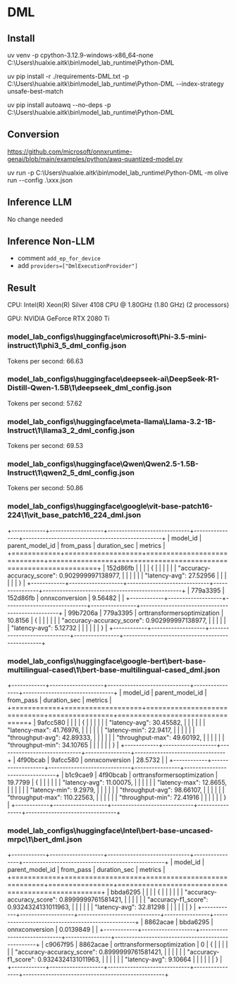 # DML

## Install

uv venv -p cpython-3.12.9-windows-x86_64-none C:\Users\hualxie\.aitk\bin\model_lab_runtime\Python-DML

uv pip install -r ./requirements-DML.txt -p C:\Users\hualxie\.aitk\bin\model_lab_runtime\Python-DML --index-strategy unsafe-best-match

uv pip install autoawq --no-deps -p C:\Users\hualxie\.aitk\bin\model_lab_runtime\Python-DML

## Conversion

https://github.com/microsoft/onnxruntime-genai/blob/main/examples/python/awq-quantized-model.py

uv run -p C:\Users\hualxie\.aitk\bin\model_lab_runtime\Python-DML -m olive run --config .\xxx.json

## Inference LLM

No change needed

## Inference Non-LLM

- comment `add_ep_for_device`
- add `providers=["DmlExecutionProvider"]`

## Result

CPU: Intel(R) Xeon(R) Silver 4108 CPU @ 1.80GHz (1.80 GHz) (2 processors)

GPU: NVIDIA GeForce RTX 2080 Ti

### model_lab_configs\huggingface\microsoft\Phi-3.5-mini-instruct\1\phi3_5_dml_config.json

Tokens per second: 66.63

### model_lab_configs\huggingface\deepseek-ai\DeepSeek-R1-Distill-Qwen-1.5B\1\deepseek_dml_config.json

Tokens per second: 57.62

### model_lab_configs\huggingface\meta-llama\Llama-3.2-1B-Instruct\1\llama3_2_dml_config.json

Tokens per second: 69.53

### model_lab_configs\huggingface\Qwen\Qwen2.5-1.5B-Instruct\1\qwen2_5_dml_config.json

Tokens per second: 50.86

### model_lab_configs\huggingface\google\vit-base-patch16-224\1\vit_base_patch16_224_dml.json

+------------+-------------------+-----------------------------+----------------+-------------------------------------------------+
| model_id   | parent_model_id   | from_pass                   |   duration_sec | metrics                                         |
+============+===================+=============================+================+=================================================+
| 152d86fb   |                   |                             |                | {                                               |
|            |                   |                             |                |   "accuracy-accuracy_score": 0.902999997138977, |
|            |                   |                             |                |   "latency-avg": 27.52956                       |
|            |                   |                             |                | }                                               |
+------------+-------------------+-----------------------------+----------------+-------------------------------------------------+
| 779a3395   | 152d86fb          | onnxconversion              |        9.56482 |                                                 |
+------------+-------------------+-----------------------------+----------------+-------------------------------------------------+
| 99b7206a   | 779a3395          | orttransformersoptimization |       10.8156  | {                                               |
|            |                   |                             |                |   "accuracy-accuracy_score": 0.902999997138977, |
|            |                   |                             |                |   "latency-avg": 5.12732                        |
|            |                   |                             |                | }                                               |
+------------+-------------------+-----------------------------+----------------+-------------------------------------------------+

### model_lab_configs\huggingface\google-bert\bert-base-multilingual-cased\1\bert-base-multilingual-cased_dml.json

+------------+-------------------+-----------------------------+----------------+--------------------------------+
| model_id   | parent_model_id   | from_pass                   |   duration_sec | metrics                        |
+============+===================+=============================+================+================================+
| 9afcc580   |                   |                             |                | {                              |
|            |                   |                             |                |   "latency-avg": 30.45582,     |
|            |                   |                             |                |   "latency-max": 41.76976,     |
|            |                   |                             |                |   "latency-min": 22.9417,      |
|            |                   |                             |                |   "throughput-avg": 42.89333,  |
|            |                   |                             |                |   "throughput-max": 49.60192,  |
|            |                   |                             |                |   "throughput-min": 34.10765   |
|            |                   |                             |                | }                              |
+------------+-------------------+-----------------------------+----------------+--------------------------------+
| 4f90bcab   | 9afcc580          | onnxconversion              |        28.5732 |                                |
+------------+-------------------+-----------------------------+----------------+--------------------------------+
| b1c9cae9   | 4f90bcab          | orttransformersoptimization |        19.7799 | {                              |
|            |                   |                             |                |   "latency-avg": 11.00075,     |
|            |                   |                             |                |   "latency-max": 12.8655,      |
|            |                   |                             |                |   "latency-min": 9.2979,       |
|            |                   |                             |                |   "throughput-avg": 98.66107,  |
|            |                   |                             |                |   "throughput-max": 110.22563, |
|            |                   |                             |                |   "throughput-min": 72.41916   |
|            |                   |                             |                | }                              |
+------------+-------------------+-----------------------------+----------------+--------------------------------+

### model_lab_configs\huggingface\Intel\bert-base-uncased-mrpc\1\bert_dml.json

+------------+-------------------+-----------------------------+----------------+--------------------------------------------------+
| model_id   | parent_model_id   | from_pass                   |   duration_sec | metrics                                          |
+============+===================+=============================+================+==================================================+
| bbda6295   |                   |                             |                | {                                                |
|            |                   |                             |                |   "accuracy-accuracy_score": 0.8999999761581421, |
|            |                   |                             |                |   "accuracy-f1_score": 0.9324324131011963,       |
|            |                   |                             |                |   "latency-avg": 32.81298                        |
|            |                   |                             |                | }                                                |
+------------+-------------------+-----------------------------+----------------+--------------------------------------------------+
| 8862acae   | bbda6295          | onnxconversion              |      0.0139849 |                                                  |
+------------+-------------------+-----------------------------+----------------+--------------------------------------------------+
| c9067f95   | 8862acae          | orttransformersoptimization |      0         | {                                                |
|            |                   |                             |                |   "accuracy-accuracy_score": 0.8999999761581421, |
|            |                   |                             |                |   "accuracy-f1_score": 0.9324324131011963,       |
|            |                   |                             |                |   "latency-avg": 9.10664                         |
|            |                   |                             |                | }                                                |
+------------+-------------------+-----------------------------+----------------+--------------------------------------------------+
